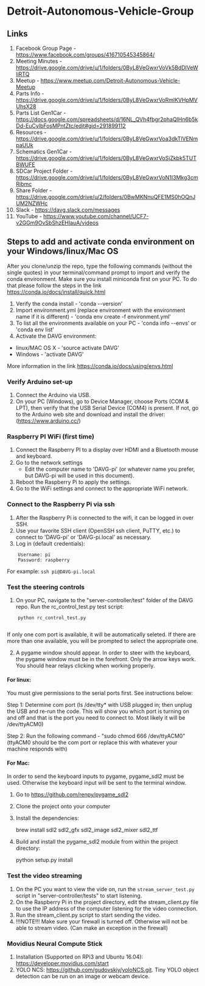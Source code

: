 # Detroit-Autonomous-Vehicle-Group

## Links
1. Facebook Group Page - https://www.facebook.com/groups/416710545345864/ 
2. Meeting Minutes - https://drive.google.com/drive/u/1/folders/0ByL8VeGwxrVoVk5BdDlVeWliRTQ
3. Meetup - https://www.meetup.com/Detroit-Autonomous-Vehicle-Meetup
4. Parts Info - https://drive.google.com/drive/u/1/folders/0ByL8VeGwxrVoRmlKVHpMVUhsX28
5. Parts List Gen1Car - https://docs.google.com/spreadsheets/d/16NL_QVh4fbgr2phaQlHn6b5kDd-EuCylbFosMPntZtc/edit#gid=291899112
6. Resources - https://drive.google.com/drive/u/1/folders/0ByL8VeGwxrVoa3dkTlVENmpaUUk
7. Schematics Gen1Car - https://drive.google.com/drive/u/1/folders/0ByL8VeGwxrVoSjZkbk5TUTBWUFE
8. SDCar Project Folder - https://drive.google.com/drive/u/1/folders/0ByL8VeGwxrVoN1I3Mkg3cmRibmc
9. Share Folder - https://drive.google.com/drive/u/2/folders/0BwMKNnuQFE1MS0hOQnJUM2NZWHc
10. Slack - https://davg.slack.com/messages
11. YouTube - https://www.youtube.com/channel/UCF7-v2GGm9OvSbShzEHIauA/videos

## Steps to add and activate conda environment on your Windows/linux/Mac OS

After you clone/unzip the repo, type the following commands (without the single quotes) in your terminal/command prompt to import and verify the conda environment. Make sure you install miniconda first on your PC. To do that please follow the steps in the link https://conda.io/docs/install/quick.html

1. Verify the conda install - 'conda --version'
2. Import environment.yml (replace environment with the environment name if it is different) - 'conda env create -f environment.yml'
3. To list all the environments available on your PC - 'conda info --envs' or 'conda env list'
4. Activate the DAVG environment:
  * linux/MAC OS X - 'source activate DAVG'
  * Windows - 'activate DAVG'

More information in the link https://conda.io/docs/using/envs.html

### Verify Arduino set-up

1. Connect the Arduino via USB.
2. On your PC (Windows), go to Device Manager, choose Ports (COM & LPT), then verify that the USB Serial Device (COM4) is present.
 If not, go to the Arduino web site and download and install the driver: (https://www.arduino.cc/)

### Raspberry PI WiFi (first time)

1. Connect the Raspberry PI to a display over HDMI and a Bluetooth mouse and keyboard.
2. Go to the network settings
   - Edit the computer name to 'DAVG-pi' (or whatever name you prefer, but DAVG-pi will be used in this document).
3. Reboot the Raspberry Pi to apply the settings.
4. Go to the WiFi settings and connect to the appropriate WiFi network.

### Connect to the Raspberry Pi via ssh

1. After the Raspberry Pi is connected to the wifi, it can be logged in over SSH.
2. Use your favorite SSH client (OpenSSH ssh client, PuTTY, etc.) to connect to 'DAVG-pi' or 'DAVG-pi.local' as necessary.
3. Log in (default credentials):

```
    Username: pi
    Password: raspberry
```
For example:
    ```ssh pi@DAVG-pi.local```

### Test the steering controls

1. On your PC, navigate to the "server-controller/test" folder of the DAVG repo. Run the rc_control_test.py test script:

```
    python rc_control_test.py
      
```
     
If only one com port is available, it will be automatically seleted. If there are more than one available, you will be prompted to select the appropriate one.


2. A pygame window should appear. In order to steer with the keyboard, the pygame window must be in the forefront. Only the arrow keys work. You should hear relays clicking when working properly.

#### For linux:
You must give permissions to the serial ports first. See instructions below:
 

Step 1: Determine com port (ls /dev/tty* with USB plugged in; then unplug the USB and re-run the code. This will show you which port is turning on and off and that is the port you need to connect to. Most likely it will be /dev/ttyACM0)


Step 2: Run the following command - "sudo chmod 666 /dev/ttyACM0" (ttyACM0 should be the com port or replace this with whatever your machine responds with)

#### For Mac:
In order to send the keyboard inputs to pygame, pygame_sdl2 must be used. Otherwise the keyboard input will be sent to the terminal window.

1. Go to https://github.com/renpy/pygame_sdl2
2. Clone the project onto your computer
3. Install the dependencies:

    brew install sdl2 sdl2_gfx sdl2_image sdl2_mixer sdl2_ttf
    
4. Build and install the pygame_sdl2 module from within the project directory:

   python setup.py install

### Test the video streaming

1. On the PC you want to view the vide on, run the `stream_server_test.py` script in "server-controller/tests" to start listening.
2. On the Raspberry Pi in the project directory, edit the stream_client.py file to use the IP address of the computer listening for the video connection.
3. Run the stream_client.py script to start sending the video.
4. !!!NOTE!!! Make sure your firewall is turned off. Otherwise will not be able to stream video. (Can make an exception in the firewall)


### Movidius Neural Compute Stick
1. Installation (Supported on RPi3 and Ubuntu 16.04): https://developer.movidius.com/start
2. YOLO NCS: https://github.com/gudovskiy/yoloNCS.git. Tiny YOLO object detection can be run on an image or webcam device.




